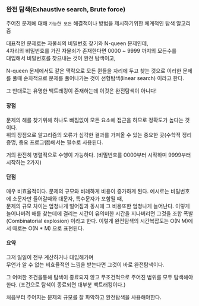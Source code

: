 ### 완전 탐색(Exhaustive search, Brute force)

주어진 문제에 대해 `가능한 모든` 해결책이나 방법을 제시하기위한 체계적인 탐색 알고리즘

대표적인 문제로는 자물쇠의 비밀번호 찾기와 N-queen 문제인데,   
4자리의 비밀번호를 가진 자물쇠가 존재한다면 0000 ~ 9999 까지의 모든수를    
대입해서 비밀번호를 찾으내는 것이 완전 탐색이고,

N-queen 문제에서도 같은 맥락으로 모든 퀸들을 자리에 두고 찾는 것으로 이러한 문제를 풀때 순차적으로 문제를 풀어나가는 것이 선형탐색(linear search) 이라고 한다.

그 반대로는 유명한 백트래킹이 존재하는데 이것은 완전탐색이 아니다!

#### 장점

문제의 해를 찾기위해 하나도 빠짐없이 모든 요소에 접근을 하므로 정확도가 높다는 것이다.   
위의 장점으로 알고리즘의 오류가 심각한 결과를 가져올 수 있는 중요한 곳(수학적 정리 증명, 중요 프로그램)에서는 필수로 사용된다.

거의 완전히 병렬적으로 수행이 가능하다.
(비밀번호를 0000부터 시작하며 9999부터 시작하는 2가지)

#### 단점

매우 비효율적이다.
문제의 규모와 비례하게 비용이 증가하게 된다.
예시로는 비밀번호에 소문자만 들어갈때와 대문자, 특수문자가 포함될 때,   
문제의 규모 차이는 엄청나게 벌어짐과 동시에 그 비용또한 엄청나게 늘어난다.
이렇게 늘어나버려 해를 찾는데에 걸리는 시간이 유의미한 시간을 지나버리면 그것을 조합 폭발(Combinatorial explosion) 이라고 한다.
이렇게 완전탐색의 시간복잡도는 O(N M)에서 때로는 O(N * M) 으로 표현된다.   

#### 요약

그저 일일이 전부 계산하거나 대입해가며   
무언가 알 수 없는 비효율적인 느낌을 받는다면 그것이 바로 완전탐색이다.   

그 어떠한 조건을통해 탐색이 종료되지 않고 무조건적으로 주어진 범위를 모두 탐색해야한다.
(조건으로 탐색이 종료되면 대부분 백트래킹이다.)

처음부터 주어지는 문제의 규모를 잘 파악하고 완전탐색을 사용해야한다.
